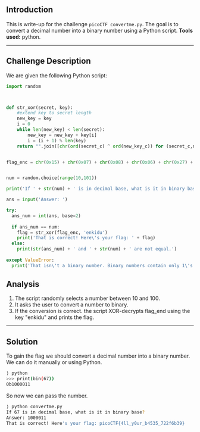 ## Introduction

This is write-up for the challenge `picoCTF convertme.py`.
The goal is to convert a decimal number into a binary number using a Python script.
**Tools used:** python.

---

## Challenge Description

We are given the following Python script:

``` python
import random



def str_xor(secret, key):
    #extend key to secret length
    new_key = key
    i = 0
    while len(new_key) < len(secret):
        new_key = new_key + key[i]
        i = (i + 1) % len(key)        
    return "".join([chr(ord(secret_c) ^ ord(new_key_c)) for (secret_c,new_key_c) in zip(secret,new_key)])


flag_enc = chr(0x15) + chr(0x07) + chr(0x08) + chr(0x06) + chr(0x27) + chr(0x21) + chr(0x23) + chr(0x15) + chr(0x5f) + chr(0x05) + chr(0x08) + chr(0x2a) + chr(0x1c) + chr(0x5e) + chr(0x1e) + chr(0x1b) + chr(0x3b) + chr(0x17) + chr(0x51) + chr(0x5b) + chr(0x58) + chr(0x5c) + chr(0x3b) + chr(0x42) + chr(0x57) + chr(0x5c) + chr(0x0d) + chr(0x5f) + chr(0x06) + chr(0x46) + chr(0x5c) + chr(0x13)


num = random.choice(range(10,101))

print('If ' + str(num) + ' is in decimal base, what is it in binary base?')

ans = input('Answer: ')

try:
  ans_num = int(ans, base=2)
  
  if ans_num == num:
    flag = str_xor(flag_enc, 'enkidu')
    print('That is correct! Here\'s your flag: ' + flag)
  else:
    print(str(ans_num) + ' and ' + str(num) + ' are not equal.')
  
except ValueError:
  print('That isn\'t a binary number. Binary numbers contain only 1\'s and 0\'s')
```
## Analysis
1. The script randomly selects a number between 10 and 100.
2. It asks the user to convert a number to binary.
3. If the conversion is correct. the script XOR-decrypts flag_end using the key "enkidu" and prints the flag.

---

## Solution

To gain the flag we should convert a decimal number into a binary number. 
We can do it manually or using Python.

``` bash
⟩ python
>>> print(bin(67))
0b1000011
```

So now we can pass the number.

``` bash
⟩ python convertme.py
If 67 is in decimal base, what is it in binary base?
Answer: 1000011
That is correct! Here's your flag: picoCTF{4ll_y0ur_b4535_722f6b39}
```
